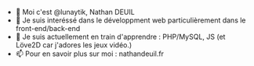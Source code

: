 - 👋 Moi c'est @lunaytik, Nathan DEUIL
- 👀 Je suis interéssé dans le développment web particulièrement dans le front-end/back-end
- 🌱 Je suis actuellement en train d'apprendre : PHP/MySQL, JS (et Löve2D car j'adores les jeux vidéo.)
- 📫 Pour en savoir plus sur moi : nathandeuil.fr

<!--- 💞️ I’m looking to collaborate on some projects when I will be able to. --->

<!---
lunaytik/lunaytik is a ✨ special ✨ repository because its `README.md` (this file) appears on your GitHub profile.
You can click the Preview link to take a look at your changes.
--->
